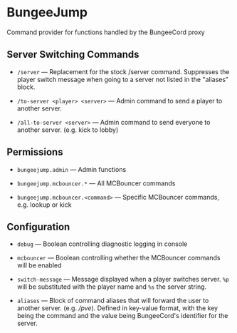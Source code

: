 # BungeeJump

Command provider for functions handled by the BungeeCord proxy

## Server Switching Commands
* `/server` — Replacement for the stock /server command. Suppresses the player switch message when going to a server not listed in the "aliases" block.

* `/to-server <player> <server>` — Admin command to send a player to another server.

* `/all-to-server <server>` — Admin command to send everyone to another server. (e.g. kick to lobby)

## Permissions

* `bungeejump.admin` — Admin functions

* `bungeejump.mcbouncer.*` — All MCBouncer commands

* `bungeejump.mcbouncer.<command>` — Specific MCBouncer commands, e.g. lookup or kick


## Configuration

* `debug` — Boolean controlling diagnostic logging in console

* `mcbouncer` — Boolean controlling whether the MCBouncer commands will be enabled

* `switch-message` — Message displayed when a player switches server. `%p` will be substituted with the player name and `%s` the server string.

* `aliases` — Block of command aliases that will forward the user to another server. (e.g. */pve*). Defined in key-value format, with the key being the command and the value being BungeeCord's identifier for the server.
